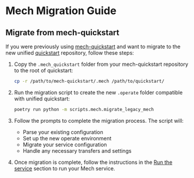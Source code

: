 # Mech Migration Guide

## Migrate from mech-quickstart

If you were previously using [mech-quickstart](https://github.com/valory-xyz/mech-quickstart) and want to migrate to the new unified [quickstart](https://github.com/valory-xyz/quickstart) repository, follow these steps:

1. Copy the `.mech_quickstart` folder from your mech-quickstart repository to the root of quickstart:

    ```bash
    cp -r /path/to/mech-quickstart/.mech /path/to/quickstart/
    ```

2. Run the migration script to create the new `.operate` folder compatible with unified quickstart:

    ```bash
    poetry run python -m scripts.mech.migrate_legacy_mech
    ```

3. Follow the prompts to complete the migration process. The script will:
   - Parse your existing configuration
   - Set up the new operate environment
   - Migrate your service configuration
   - Handle any necessary transfers and settings

4. Once migration is complete, follow the instructions in the [Run the service](https://github.com/valory-xyz/quickstart#run-the-service) section to run your Mech service.
